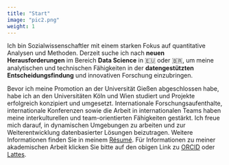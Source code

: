 ```yaml
---
title: "Start"
image: "pic2.png"
weight: 1
---
```


Ich bin Sozialwissenschaftler mit einem starken Fokus auf quantitative Analysen und Methoden. Derzeit suche ich nach **neuen Herausforderungen** im Bereich **Data Science** in 🇪🇺 oder 🇧🇷, um meine analytischen und technischen Fähigkeiten in der **datengestützten Entscheidungsfindung** und innovativen Forschung einzubringen.

Bevor ich meine Promotion an der Universität Gießen abgeschlossen habe, habe ich an den Universitäten Köln und Wien studiert und Projekte erfolgreich konzipiert und umgesetzt. Internationale Forschungsaufenthalte, internationale Konferenzen sowie die Arbeit in internationalen Teams haben meine interkulturellen und team-orientierten Fähigkeiten gestärkt. Ich freue mich darauf, in dynamischen Umgebungen zu arbeiten und zur Weiterentwicklung datenbasierter Lösungen beizutragen. Weitere Informationen finden Sie in meinem [Résumé](https://bpkleer.github.io/files/resume-kleer-de.pdf). Für Informationen zu meiner akademischen Arbeit klicken Sie bitte auf den obigen Link zu [ORCID](https://orcid.org/0000-0003-1935-387X) oder [Lattes](http://lattes.cnpq.br/4785970328498860).